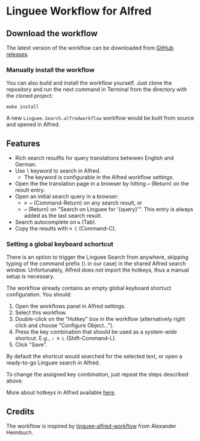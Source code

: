 # Linguee Workflow for Alfred

## Download the workflow

The latest version of the workflow can be downloaded from [GitHub releases](https://github.com/sigito/Linguee-Workflow-for-Alfred/releases).

### Manually install the workflow

You can also build and install the workflow yourself. Just clone the repository and run the next command in Terminal from the directory with the cloned project:
```
make install
```
A new `Linguee.Search.alfredworkflow` workflow would be built from source and opened in Alfred.

## Features

* Rich search resulfts for query translations betwwen English and German.
* Use `l` keyword to search in Alfred.
  * The keyword is configurable in the Alfred workflow settings.
* Open the the translation page in a browser by hitting `↩` (Return) on the result entry.
* Open an initial search query in a browser:
  * `⌘ ↩` (Command-Return) on any search result, or
  * `↩` (Return) on "Search on Linguee for '{query}'". This entry is always added as the last search result.
* Search autocomplete on `↹` (Tab).
* Copy the results with `⌘ C` (Command-C).

### Setting a global keyboard schortcut

There is an option to trigger the Linguee Search from anywhere, skipping typing of the command prefix (`l` in our case) in the shared Alfred search window. Unfortunately, Alfred does not import the hotkeys, thus a manual setup is necessary.

The workflow already contains an empty global keyboard shortuct configuration. You should:
1. Open the workflows panel in Alfred settings.
1. Select this workflow.
1. Double-click on the "Hotkey" box in the workflow (alternatively right click and choose "Configure Object...").
1. Press the key combination that should be used as a system-wide shortcut. E.g., `⇧ ⌘ L` (Shift-Command-L).
1. Click "Save".

By default the shortcut would searched for the selected text, or open a ready-to-go Linguee search in Alfred.

To change the assigned key combination, just repeat the steps described above.

More about hotkeys in Alfred available [here](https://www.alfredapp.com/help/workflows/triggers/hotkey/).

## Credits

The workflow is inspired by [linguee-alfred-workflow](https://github.com/alexander-heimbuch/linguee-alfred-workflow) from Alexander Heimbuch.
